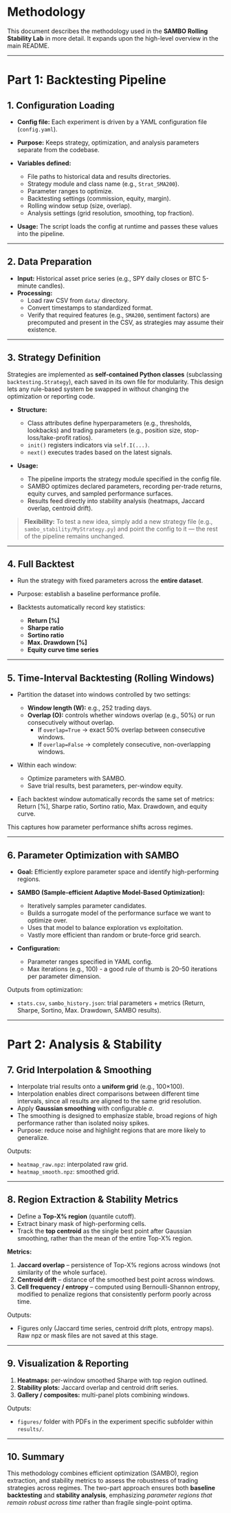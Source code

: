 # Methodology

This document describes the methodology used in the **SAMBO Rolling Stability Lab** in more detail. It expands upon the high-level overview in the main README.

---

# Part 1: Backtesting Pipeline

## 1. Configuration Loading

* **Config file:** Each experiment is driven by a YAML configuration file (`config.yaml`).
* **Purpose:** Keeps strategy, optimization, and analysis parameters separate from the codebase.
* **Variables defined:**

  * File paths to historical data and results directories.
  * Strategy module and class name (e.g., `Strat_SMA200`).
  * Parameter ranges to optimize.
  * Backtesting settings (commission, equity, margin).
  * Rolling window setup (size, overlap).
  * Analysis settings (grid resolution, smoothing, top fraction).
* **Usage:** The script loads the config at runtime and passes these values into the pipeline.

---

## 2. Data Preparation

* **Input:** Historical asset price series (e.g., SPY daily closes or BTC 5-minute candles).
* **Processing:**
  * Load raw CSV from `data/` directory.
  * Convert timestamps to standardized format.
  * Verify that required features (e.g., `SMA200`, sentiment factors) are precomputed and present in the CSV, as strategies may assume their existence.

---

## 3. Strategy Definition  

Strategies are implemented as **self-contained Python classes** (subclassing `backtesting.Strategy`), each saved in its own file for modularity. This design lets any rule-based system be swapped in without changing the optimization or reporting code.  

- **Structure:**  
  - Class attributes define hyperparameters (e.g., thresholds, lookbacks) and trading parameters (e.g., position size, stop-loss/take-profit ratios).  
  - `init()` registers indicators via `self.I(...)`.  
  - `next()` executes trades based on the latest signals.  

- **Usage:**  
  - The pipeline imports the strategy module specified in the config file.  
  - SAMBO optimizes declared parameters, recording per-trade returns, equity curves, and sampled performance surfaces.  
  - Results feed directly into stability analysis (heatmaps, Jaccard overlap, centroid drift).  

> **Flexibility:** To test a new idea, simply add a new strategy file (e.g., `sambo_stability/MyStrategy.py`) and point the config to it — the rest of the pipeline remains unchanged.

---

## 4. Full Backtest

* Run the strategy with fixed parameters across the **entire dataset**.
* Purpose: establish a baseline performance profile.
* Backtests automatically record key statistics:

  * **Return \[%]**
  * **Sharpe ratio**
  * **Sortino ratio**
  * **Max. Drawdown \[%]**
  * **Equity curve time series**

---

## 5. Time-Interval Backtesting (Rolling Windows)

* Partition the dataset into windows controlled by two settings:

  * **Window length (W):** e.g., 252 trading days.
  * **Overlap (O):** controls whether windows overlap (e.g., 50%) or run consecutively without overlap.
    * If `overlap=True` → exact 50% overlap between consecutive windows.
    * If `overlap=False` → completely consecutive, non-overlapping windows.
* Within each window:

  * Optimize parameters with SAMBO.
  * Save trial results, best parameters, per-window equity.
* Each backtest window automatically records the same set of metrics: Return \[%], Sharpe ratio, Sortino ratio, Max. Drawdown, and equity curve.

This captures how parameter performance shifts across regimes.

---

## 6. Parameter Optimization with SAMBO

* **Goal:** Efficiently explore parameter space and identify high-performing regions.
* **SAMBO (Sample-efficient Adaptive Model-Based Optimization):**

  * Iteratively samples parameter candidates.
  * Builds a surrogate model of the performance surface we want to optimize over.
  * Uses that model to balance exploration vs exploitation.
  * Vastly more efficient than random or brute-force grid search.
* **Configuration:**

  * Parameter ranges specified in YAML config.
  * Max iterations (e.g., 100) - a good rule of thumb is 20–50 iterations per parameter dimension.

Outputs from optimization:

* `stats.csv`, `sambo_history.json`: trial parameters + metrics (Return, Sharpe, Sortino, Max. Drawdown, SAMBO results).

---

# Part 2: Analysis & Stability

## 7. Grid Interpolation & Smoothing

* Interpolate trial results onto a **uniform grid** (e.g., 100×100).
* Interpolation enables direct comparisons between different time intervals, since all results are aligned to the same grid resolution.
* Apply **Gaussian smoothing** with configurable $\sigma$.
* The smoothing is designed to emphasize stable, broad regions of high performance rather than isolated noisy spikes.
* Purpose: reduce noise and highlight regions that are more likely to generalize.

Outputs:

* `heatmap_raw.npz`: interpolated raw grid.
* `heatmap_smooth.npz`: smoothed grid.

---

## 8. Region Extraction & Stability Metrics

* Define a **Top-X% region** (quantile cutoff).
* Extract binary mask of high-performing cells.
* Track the **top centroid** as the single best point after Gaussian smoothing, rather than the mean of the entire Top-X% region.

**Metrics:**

1. **Jaccard overlap** – persistence of Top-X% regions across windows (not similarity of the whole surface).
2. **Centroid drift** – distance of the smoothed best point across windows.
3. **Cell frequency / entropy** – computed using Bernoulli-Shannon entropy, modified to penalize regions that consistently perform poorly across time.

Outputs:

* Figures only (Jaccard time series, centroid drift plots, entropy maps). Raw npz or mask files are not saved at this stage.

---

## 9. Visualization & Reporting

1. **Heatmaps:** per-window smoothed Sharpe with top region outlined.
2. **Stability plots:** Jaccard overlap and centroid drift series.
3. **Gallery / composites:** multi-panel plots combining windows.

Outputs:

* `figures/` folder with PDFs in the experiment specific subfolder within `results/`.

---

## 10. Summary

This methodology combines efficient optimization (SAMBO), region extraction, and stability metrics to assess the robustness of trading strategies across regimes. The two-part approach ensures both **baseline backtesting** and **stability analysis**, emphasizing *parameter regions that remain robust across time* rather than fragile single-point optima.
